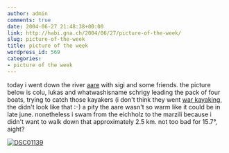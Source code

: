 ```yaml
---
author: admin
comments: true
date: 2004-06-27 21:48:38+00:00
link: http://habi.gna.ch/2004/06/27/picture-of-the-week/
slug: picture-of-the-week
title: picture of the week
wordpress_id: 569
categories:
- picture of the week
---
```


today i went down the river [aare](http://www.aaremarzili.info/) with sigi and some friends.
the picture below is colu, lukas and whatwashisname schrigy leading the pack of four boats, trying to catch those kayakers (i don't think they went [war kayaking](http://features.engadget.com/entry/5068632431817387/), the didn't look like that :-)
a pity the aare wasn't so warm like it could be in late june. nonetheless i swam from the eichholz to the marzili because i didn't want to walk down that approximately 2.5 km. not too bad for 15.7°, aight?

[![DSC01139](http://habi.gna.ch/blog/images/DSC01139-tm.jpg)](http://habi.gna.ch/blog/images/DSC01139.JPG)
